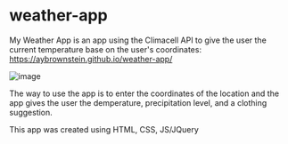 # weather-app

My Weather App is an app using the Climacell API to give the user the current temperature base on the user's coordinates: 
https://aybrownstein.github.io/weather-app/

![image](https://user-images.githubusercontent.com/62718318/87786571-225c7680-c808-11ea-9dfc-9d4dfc169f4f.png)

The way to use the app is to enter the coordinates of the location and the app gives the user the demperature, precipitation level, and a clothing suggestion.

This app was created using HTML, CSS, JS/JQuery
